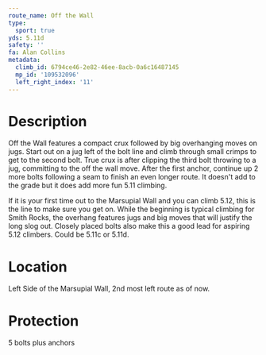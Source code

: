 ```yaml
---
route_name: Off the Wall
type:
  sport: true
yds: 5.11d
safety: ''
fa: Alan Collins
metadata:
  climb_id: 6794ce46-2e82-46ee-8acb-0a6c16487145
  mp_id: '109532096'
  left_right_index: '11'
---
```

# Description
Off the Wall features a compact crux followed by big overhanging moves on jugs. Start out on a jug left of the bolt line and climb through small crimps to get to the second bolt. True crux is after clipping the third bolt throwing to a jug, committing to the off the wall move. After the first anchor, continue up 2 more bolts following a seam to finish an even longer route. It doesn't add to the grade but it does add more fun 5.11 climbing.

If it is your first time out to the Marsupial Wall and you can climb 5.12, this is the line to make sure you get on. While the beginning is typical climbing for Smith Rocks, the overhang features jugs and big moves that will justify the long slog out. Closely placed bolts also make this a good lead for aspiring 5.12 climbers. Could be 5.11c or 5.11d.

# Location
Left Side of the Marsupial Wall, 2nd most left route as of now.

# Protection
5 bolts plus anchors
